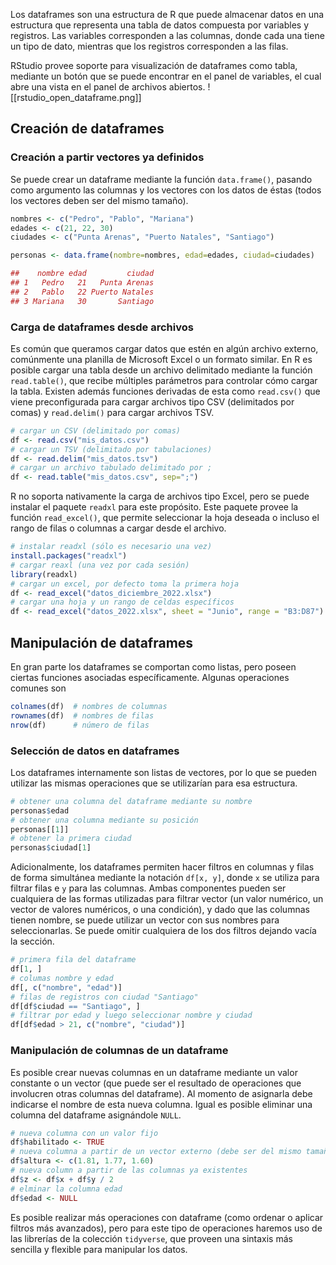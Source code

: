 Los dataframes son una estructura de R que puede almacenar datos en una estructura que representa una tabla de datos compuesta por variables y registros. Las variables corresponden a las columnas, donde cada una tiene un tipo de dato, mientras que los registros corresponden a las filas.

RStudio provee soporte para visualización de dataframes como tabla, mediante un botón que se puede encontrar  en el panel de variables, el cual abre una vista en el panel de archivos abiertos.
![[rstudio_open_dataframe.png]]

## Creación de dataframes

### Creación a partir vectores ya definidos
Se puede crear un dataframe mediante la función `data.frame()`, pasando como argumento las columnas y los vectores con los datos de éstas (todos los vectores deben ser del mismo tamaño).
```r
nombres <- c("Pedro", "Pablo", "Mariana")
edades <- c(21, 22, 30)
ciudades <- c("Punta Arenas", "Puerto Natales", "Santiago")

personas <- data.frame(nombre=nombres, edad=edades, ciudad=ciudades)

##    nombre edad         ciudad
## 1   Pedro   21   Punta Arenas
## 2   Pablo   22 Puerto Natales
## 3 Mariana   30       Santiago
```

### Carga de dataframes desde archivos
Es común que queramos cargar datos que estén en algún archivo externo, comúnmente una planilla de Microsoft Excel o un formato similar.
En R es posible cargar una tabla desde un archivo delimitado mediante la función `read.table()`, que recibe múltiples parámetros para controlar cómo cargar la tabla. Existen además funciones derivadas de esta como `read.csv()` que viene preconfigurada para cargar archivos tipo CSV (delimitados por comas) y `read.delim()` para cargar archivos TSV.
```r
# cargar un CSV (delimitado por comas)
df <- read.csv("mis_datos.csv")
# cargar un TSV (delimitado por tabulaciones)
df <- read.delim("mis_datos.tsv")
# cargar un archivo tabulado delimitado por ;
df <- read.table("mis_datos.csv", sep=";")
```

R no soporta nativamente la carga de archivos tipo Excel, pero se puede instalar el paquete `readxl` para este propósito.  Este paquete provee la función `read_excel()`, que permite seleccionar la hoja deseada o incluso el rango de filas o columnas a cargar desde el archivo.
```r
# instalar readxl (sólo es necesario una vez)
install.packages("readxl")
# cargar reaxl (una vez por cada sesión)
library(readxl)
# cargar un excel, por defecto toma la primera hoja
df <- read_excel("datos_diciembre_2022.xlsx")
# cargar una hoja y un rango de celdas específicos
df <- read_excel("datos_2022.xlsx", sheet = "Junio", range = "B3:D87")
```


## Manipulación de dataframes
En gran parte los dataframes se comportan como listas, pero poseen ciertas funciones asociadas específicamente. Algunas operaciones comunes son
```r
colnames(df)  # nombres de columnas
rownames(df)  # nombres de filas
nrow(df)      # número de filas
```

### Selección de datos en dataframes
Los dataframes internamente son listas de vectores, por lo que se pueden utilizar las mismas operaciones que se utilizarían para esa estructura.
```r
# obtener una columna del dataframe mediante su nombre
personas$edad
# obtener una columna mediante su posición
personas[[1]]
# obtener la primera ciudad
personas$ciudad[1]
```

Adicionalmente, los dataframes permiten hacer filtros en columnas y filas de forma simultánea mediante la notación  `df[x, y]`, donde `x` se utiliza para filtrar filas e `y` para las columnas. Ambas componentes pueden ser cualquiera de las formas utilizadas para filtrar vector (un valor numérico, un vector de valores numéricos, o una condición), y dado que las columnas tienen nombre, se puede utilizar un vector con sus nombres para seleccionarlas. Se puede omitir cualquiera de los dos filtros dejando vacía la sección.
```r
# primera fila del dataframe
df[1, ]
# columas nombre y edad
df[, c("nombre", "edad")]
# filas de registros con ciudad "Santiago"
df[df$ciudad == "Santiago", ]
# filtrar por edad y luego seleccionar nombre y ciudad
df[df$edad > 21, c("nombre", "ciudad")]
```

### Manipulación de columnas de un dataframe
Es posible crear nuevas columnas en un dataframe mediante un valor constante o un vector (que puede ser el resultado de operaciones que involucren otras columnas del dataframe). Al momento de asignarla debe indicarse el nombre de esta nueva columna. Igual es posible eliminar una columna del dataframe asignándole `NULL`.
```r
# nueva columna con un valor fijo
df$habilitado <- TRUE
# nueva columna a partir de un vector externo (debe ser del mismo tamaño)
df$altura <- c(1.81, 1.77, 1.60)
# nueva column a partir de las columnas ya existentes
df$z <- df$x + df$y / 2
# elminar la columna edad
df$edad <- NULL
```

Es posible realizar más operaciones con dataframe (como ordenar o aplicar filtros más avanzados), pero para este tipo de operaciones haremos uso de las librerías de la colección `tidyverse`, que proveen una sintaxis más sencilla y flexible para manipular los datos.
